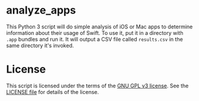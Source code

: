 # analyze_apps

This Python 3 script will do simple analysis of iOS or Mac apps to determine information about their usage of Swift. To use it, put it in a directory with `.app` bundles and run it. It will output a CSV file called `results.csv` in the same directory it's invoked.

# License

This script is licensed under the terms of the [GNU GPL v3 license](https://www.gnu.org/licenses/gpl-3.0.en.html). See the [LICENSE file](LICENSE) for details of the license.
